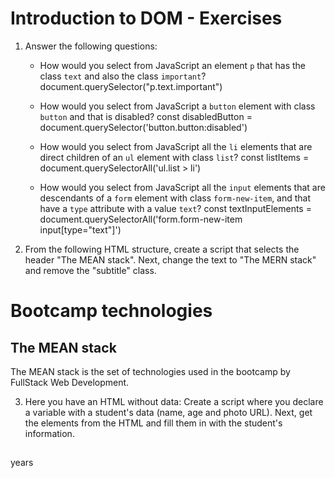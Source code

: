 # Introduction to DOM - Exercises

1. Answer the following questions:

   - How would you select from JavaScript an element `p` that has the class `text` and also the class `important`?
      document.querySelector("p.text.important")

   - How would you select from JavaScript a `button` element with class `button` and that is disabled?
      const disabledButton = document.querySelector('button.button:disabled')


   - How would you select from JavaScript all the `li` elements that are direct children of an `ul` element with class `list`?
        const listItems = document.querySelectorAll('ul.list > li')


   - How would you select from JavaScript all the `input` elements that are descendants of a `form` element with class `form-new-item`, and that have a `type` attribute with a value `text`?
        const textInputElements = document.querySelectorAll('form.form-new-item input[type="text"]')


2. From the following HTML structure, create a script that selects the header "The MEAN stack". Next, change the text to "The MERN stack" and remove the "subtitle" class.

<html>
<main class="main-content">
  <h1 class="app-title">Bootcamp technologies</h1>
  <section class="info">
    <h2 class="subtitle">The MEAN stack</h2>
    <p class="text">
      The MEAN stack is the set of technologies used in the bootcamp by
      FullStack Web Development.
    </p>
  </section>
  <script>

    const subtitle = document.querySelector('.subtitle')
    subtitle.textContent = "The MERN stack";
    subtitle.classList.remove('subtitle');

  </script>
</main>
</html>


3. Here you have an HTML without data:
Create a script where you declare a variable with a student's data
(name, age and photo URL). Next, get the elements from the HTML
and fill them in with the student's information.

<html>
<article class="student">
  <h2 class="student-name"></h2>
  <span class="student-age"></span> years
  <img class="student-photo" src="" alt="" />
</article>
<script>
    const student = {
      name: "YASIR EL BOUAZZATI",
      age: 20,
      photoUrl: "https://media.licdn.com/dms/image/D4D03AQHcwNAcafz7iQ/profile-displayphoto-shrink_800_800/0/1666752218909?e=2147483647&v=beta&t=Y8KilAodoHgdXEncLT6M3hRghDvdfoipgJ-1KM51nwU"
    }

    const name = document.querySelector('.student-name')
    const age = document.querySelector('.student-age')
    const photo = document.querySelector('.student-photo')

    name.textContent = student.name
    age.textContent = student.age
    photo.src = student.photoUrl
    photo.alt = student.name + "'s photo"

  </script>
</html>
